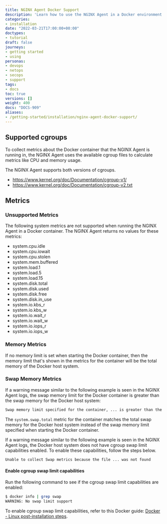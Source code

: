 ```yaml
---
title: NGINX Agent Docker Support
description: 'Learn how to use the NGINX Agent in a Docker environment.'
categories:
- installation
date: "2022-03-21T17:00:00+00:00"
doctypes:
- tutorial
draft: false
journeys:
- getting started
- using
personas:
- devops
- netops
- secops
- support
tags:
- docs
toc: true
versions: []
weight: 400
docs: "DOCS-909"
aliases:
- /getting-started/installation/nginx-agent-docker-support/
---
```


## Supported cgroups

To collect metrics about the Docker container that the NGINX Agent is running in, the NGINX Agent uses the available cgroup files to calculate metrics like CPU and memory usage.

The NGINX Agent supports both versions of cgroups.

- https://www.kernel.org/doc/Documentation/cgroup-v1/ 
- https://www.kernel.org/doc/Documentation/cgroup-v2.txt 

## Metrics

### Unsupported Metrics

The following system metrics are not supported when running the NGINX Agent in a Docker container. The NGINX Agent returns no values for these metrics:

- system.cpu.idle
- system.cpu.iowait
- system.cpu.stolen
- system.mem.buffered
- system.load.1
- system.load.5
- system.load.15
- system.disk.total
- system.disk.used
- system.disk.free
- system.disk.in_use
- system.io.kbs_r
- system.io.kbs_w
- system.io.wait_r
- system.io.wait_w
- system.io.iops_r
- system.io.iops_w

### Memory Metrics

If no memory limit is set when starting the Docker container, then the memory limit that's shown in the metrics for the container will be the total memory of the Docker host system.

### Swap Memory Metrics

If a warning message similar to the following example is seen in the NGINX Agent logs, the swap memory limit for the Docker container is greater than the swap memory for the Docker host system:

```bash
Swap memory limit specified for the container, ... is greater than the host system swap memory ...
```

The `system.swap.total` metric for the container matches the total swap memory for the Docker host system instead of the swap memory limit specified when starting the Docker container.

If a warning message similar to the following example is seen in the NGINX Agent logs, the Docker host system does not have cgroup swap limit capabilities enabled. To enable these capabilities, follow the steps below.

```bash
Unable to collect Swap metrics because the file ... was not found
```

#### Enable cgroup swap limit capabilities

Run the following command to see if the cgroup swap limit capabilities are enabled:

```bash
$ docker info | grep swap
WARNING: No swap limit support
```

To enable cgroup swap limit capabilities, refer to this Docker guide: [Docker - Linux post-installation steps](https://docs.docker.com/engine/install/linux-postinstall/#your-kernel-does-not-support-cgroup-swap-limit-capabilities).
